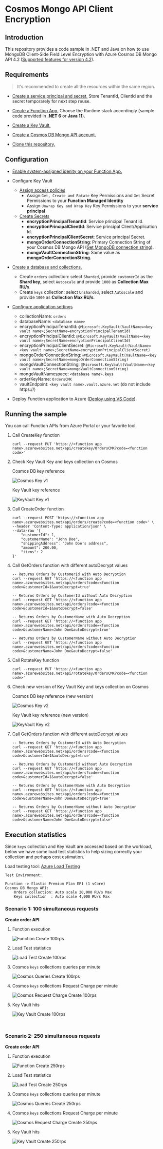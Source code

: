 # Cosmos Mongo API Client Encryption

## Introduction

This repository provides a code sample in .NET and Java on how to use MongoDB Client-Side Field Level Encryption with Azure Cosmos DB Mongo API 4.2 (<a href="https://docs.microsoft.com/en-us/azure/cosmos-db/mongodb/feature-support-42#client-side-field-level-encryption" target="_blank">Supported features for version 4.2</a>).

## Requirements

> It's recommended to create all the resources within the same region.

* <a href="https://docs.microsoft.com/en-us/azure/active-directory/develop/howto-create-service-principal-portal#register-an-application-with-azure-ad-and-create-a-service-principal" target="_blank">Create a service principal and secret.</a> Store TenantId, ClientId and the secret temporarely for next step reuse.

* <a href="https://docs.microsoft.com/en-us/azure/azure-functions/functions-create-function-app-portal#create-a-function-app" target="_blank">Create a Function App.</a> Choose the Runtime stack accordingly (sample code provided in **.NET 6** or **Java 11**).

* <a href="https://docs.microsoft.com/en-us/azure/key-vault/general/quick-create-portal" target="_blank">Create a Key Vault.</a>

* <a href="https://docs.microsoft.com/en-us/azure/cosmos-db/mongodb/quickstart-dotnet?tabs=azure-portal%2Cwindows#create-an-azure-cosmos-db-account" target="_blank">Create a Cosmos DB Mongo API account.</a>

* <a href="https://github.com/fonsecamar/cosmos-mongo-encryption.git" target="_blank">Clone this repository.</a>

## Configuration

* <a href="https://docs.microsoft.com/en-us/azure/app-service/overview-managed-identity?tabs=portal%2Chttp#add-a-system-assigned-identity" target="_blank">Enable system-assigned idenity on your Function App.</a>

* Configure Key Vault

    * <a href="https://docs.microsoft.com/en-us/azure/key-vault/general/assign-access-policy?tabs=azure-portal" target="_blank">Assign access policies</a>
        * Assign `Get, Create and Rotate` Key Permissions and `Get` Secret Permissions to your **Function Managed Identity**
        * Assign `Unwrap Key and Wrap Key` Key Permissions to your **service principal**
    * <a href="https://docs.microsoft.com/en-us/azure/key-vault/secrets/quick-create-portal#add-a-secret-to-key-vault" target="_blank">Create Secrets</a>
        * **encryptionPrincipalTenantId**: Service principal Tenant Id.
        * **encryptionPrincipalClientId**: Service principal Client/Application Id.
        * **encryptionPrincipalClientSecret**: Service principal Secret.
        * **mongoOrderConnectionString**: Primary Connection String of your Cosmos DB Mongo API (<a href="https://docs.microsoft.com/en-us/azure/cosmos-db/mongodb/connect-mongodb-account#get-the-mongodb-connection-string-to-customize" target="_blank">Get MongoDB connection string</a>).
        * **mongoVaultConnectionString**: Same value as **mongoOrderConnectionString**.

* <a href="https://docs.microsoft.com/en-us/azure/cosmos-db/mongodb/how-to-create-container-mongodb#portal-mongodb" target="_blank">Create a database and collections.</a>
    * Create `orders` collection: select `Sharded`, provide `customerId` as the **Shard key**, select `Autoscale` and provide `1000` as **Collection Max RU/s**.
    * Create `keys` collection: select `Unsharded`, select `Autoscale` and provide `1000` as **Collection Max RU/s**.

* <a href="https://docs.microsoft.com/en-us/azure/azure-functions/functions-how-to-use-azure-function-app-settings?tabs=portal" target="_blank">Configure application settings</a>
    * collectionName: `orders`
    * databaseName: `<database name>`
    * encryptionPrincipalTenantId: `@Microsoft.KeyVault(VaultName=<key vault name>;SecretName=encryptionPrincipalTenantId)`
    * encryptionPrincipalClientId: `@Microsoft.KeyVault(VaultName=<key vault name>;SecretName=encryptionPrincipalClientId)`
    * encryptionPrincipalClientSecret: `@Microsoft.KeyVault(VaultName=<key vault name>;SecretName=encryptionPrincipalClientSecret)`
    * mongoOrderConnectionString: `@Microsoft.KeyVault(VaultName=<key vault name>;SecretName=mongoOrderConnectionString)`
    * mongoVaultConnectionString: `@Microsoft.KeyVault(VaultName=<key vault name>;SecretName=mongoVaultConnectionString)`
    * mongoVaultNamespace: `<database name>.keys`
    * orderKeyName: `OrdersCMK`
    * vaultEndpoint: `<key vault name>.vault.azure.net` (do not include https://)

* Deploy Function application to Azure (<a href="https://docs.microsoft.com/en-us/azure/azure-functions/functions-develop-vs-code" target="_blank">Deploy using VS Code</a>).

## Running the sample

You can call Function APIs from Azure Portal or your favorite tool.

1. Call CreateKey function

    ```
    curl --request PUT 'https://<function app name>.azurewebsites.net/api/createkey/OrdersCMK?code=<function code>'
    ```
1. Check Key Vault Key and keys collection on Cosmos
    
    Cosmos DB key reference

    ![Cosmos Key v1](./images/Cosmos-Key-v1.jpg)

    Key Vault key reference

    ![KeyVault Key v1](./images/KeyVault-Key-v1.jpg)

1. Call CreateOrder function

    ```
    curl --request POST 'https://<function app name>.azurewebsites.net/api/orders/create?code=<function code>' \
    --header 'Content-Type: application/json' \
    --data-raw '{
        "customerId": 1,
        "customerName": "John Doe",
        "shippingAddress": "John Doe's address",
        "amount": 200.00,
        "itens": 2
    }'
    ```
1. Call GetOrders function with different autoDecrypt values

    ```
    -- Returns Orders by CustomerId with Auto Decryption
    curl --request GET 'https://<function app name>.azurewebsites.net/api/orders?code=<function code>&customerId=1&autoDecrypt=true'

    -- Returns Orders by CustomerId without Auto Decryption
    curl --request GET 'https://<function app name>.azurewebsites.net/api/orders?code=<function code>&customerId=1&autoDecrypt=false'

    -- Returns Orders by CustomerName with Auto Decryption
    curl --request GET 'https://<function app name>.azurewebsites.net/api/orders?code=<function code>&customerName=John Doe&autoDecrypt=true'

    -- Returns Orders by CustomerName without Auto Decryption
    curl --request GET 'https://<function app name>.azurewebsites.net/api/orders?code=<function code>&customerName=John Doe&autoDecrypt=false'
    ```
1. Call RotateKey function

    ```
    curl --request PUT 'https://<function app name>.azurewebsites.net/api/rotatekey/OrdersCMK?code=<function code>'
    ```
1. Check new version of Key Vault Key and keys collection on Cosmos
    
    Cosmos DB key reference (new version)

    ![Cosmos Key v2](./images/Cosmos-Key-v2.jpg)

    Key Vault key reference (new version)

    ![KeyVault Key v2](./images/KeyVault-Key-v2.jpg)

1. Call GetOrders function with different autoDecrypt values

    ```
    -- Returns Orders by CustomerId with Auto Decryption
    curl --request GET 'https://<function app name>.azurewebsites.net/api/orders?code=<function code>&customerId=1&autoDecrypt=true'

    -- Returns Orders by CustomerId without Auto Decryption
    curl --request GET 'https://<function app name>.azurewebsites.net/api/orders?code=<function code>&customerId=1&autoDecrypt=false'

    -- Returns Orders by CustomerName with Auto Decryption
    curl --request GET 'https://<function app name>.azurewebsites.net/api/orders?code=<function code>&customerName=John Doe&autoDecrypt=true'

    -- Returns Orders by CustomerName without Auto Decryption
    curl --request GET 'https://<function app name>.azurewebsites.net/api/orders?code=<function code>&customerName=John Doe&autoDecrypt=false'
    ```

## Execution statistics

Since `keys` collection and Key Vault are accessed based on the workload, below we have some load test statistics to help sizing correctly your collection and perhaps cost estimation.

Load testing tool: <a href="https://docs.microsoft.com/en-us/azure/load-testing/">Azure Load Testing</a>

```
Test Environment:

Function -> Elastic Premium Plan EP1 (1 vCore)
Cosmos DB Mongo API:
    Orders collection: Auto scale 20,000 RU/s Max
    Keys collection  : Auto scale 4,000 RU/s Max
```

### Scenario 1: 100 simultaneous requests

**Create order API**

1. Function execution

   ![Function Create 100rps](./images/function_create_100rps.jpg)

1. Load Test statistics

   ![Load Test Create 100rps](./images/loadtest_create_100rps.jpg)

1. Cosmos `keys` collections queries per minute

   ![Cosmos Queries Create 100rps](./images/cosmos_queries_create_100rps.jpg)

1. Cosmos `keys` collections Request Charge per minute

   ![Cosmos Request Charge Create 100rps](./images/cosmos_request_charge_create_100rps.jpg)

1. Key Vault hits

   ![Key Vault Create 100rps](./images/keyvault_create_100rps.jpg)

<br/>

### Scenario 2: 250 simultaneous requests

**Create order API**

1. Function execution

   ![Function Create 250rps](./images/function_create_250rps.jpg)

1. Load Test statistics

   ![Load Test Create 250rps](./images/loadtest_create_250rps.jpg)

1. Cosmos `keys` collections queries per minute

   ![Cosmos Queries Create 250rps](./images/cosmos_queries_create_250rps.jpg)

1. Cosmos `keys` collections Request Charge per minute

   ![Cosmos Request Charge Create 250rps](./images/cosmos_request_charge_create_250rps.jpg)

1. Key Vault hits

   ![Key Vault Create 250rps](./images/keyvault_create_250rps.jpg)